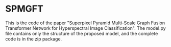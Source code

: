 # SPMGFT
This is the code of the paper "Superpixel Pyramid Multi-Scale Graph Fusion Transformer Network for Hyperspectral Image Classification". The model.py file contains only the structure of the proposed model, and the complete code is in the zip package.
